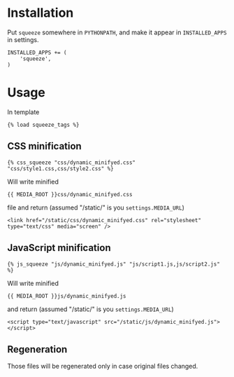 Installation
============

Put `squeeze` somewhere in `PYTHONPATH`, and make it appear in `INSTALLED_APPS` in settings.

    INSTALLED_APPS += (
        'squeeze',
    )


Usage
=====

In template

    {% load squeeze_tags %}


CSS minification
----------------

    {% css_squeeze "css/dynamic_minifyed.css" "css/style1.css,css/style2.css" %}

Will write minified

    {{ MEDIA_ROOT }}css/dynamic_minifyed.css

file and return (assumed "/static/" is you `settings.MEDIA_URL`)

    <link href="/static/css/dynamic_minifyed.css" rel="stylesheet" type="text/css" media="screen" />


JavaScript minification
-----------------------

    {% js_squeeze "js/dynamic_minifyed.js" "js/script1.js,js/script2.js" %}

Will write minified

    {{ MEDIA_ROOT }}js/dynamic_minifyed.js

and return (assumed "/static/" is you `settings.MEDIA_URL`)

    <script type="text/javascript" src="/static/js/dynamic_minifyed.js"></script>


Regeneration
------------

Those files will be regenerated only in case original files changed.
